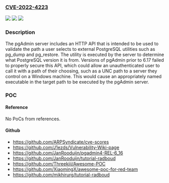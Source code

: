 ### [CVE-2022-4223](https://cve.mitre.org/cgi-bin/cvename.cgi?name=CVE-2022-4223)
![](https://img.shields.io/static/v1?label=Product&message=pgadmin4&color=blue)
![](https://img.shields.io/static/v1?label=Version&message=n%2Fa&color=blue)
![](https://img.shields.io/static/v1?label=Vulnerability&message=CWE-94&color=brighgreen)

### Description

The pgAdmin server includes an HTTP API that is intended to be used to validate the path a user selects to external PostgreSQL utilities such as pg_dump and pg_restore. The utility is executed by the server to determine what PostgreSQL version it is from. Versions of pgAdmin prior to 6.17 failed to properly secure this API, which could allow an unauthenticated user to call it with a path of their choosing, such as a UNC path to a server they control on a Windows machine. This would cause an appropriately named executable in the target path to be executed by the pgAdmin server.

### POC

#### Reference
No PoCs from references.

#### Github
- https://github.com/ARPSyndicate/cve-scores
- https://github.com/J1ezds/Vulnerability-Wiki-page
- https://github.com/JanRooduijn/pgadmin4-REL-6_16
- https://github.com/JanRooduijn/tutorial-radboud
- https://github.com/Threekiii/Awesome-POC
- https://github.com/XiaomingX/awesome-poc-for-red-team
- https://github.com/mikhirurg/tutorial-radboud

